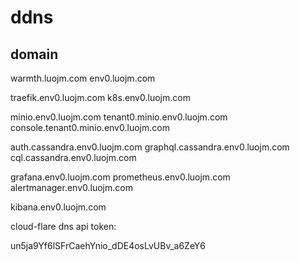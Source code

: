 
# ddns

## domain

warmth.luojm.com
env0.luojm.com

traefik.env0.luojm.com
k8s.env0.luojm.com

minio.env0.luojm.com
tenant0.minio.env0.luojm.com
console.tenant0.minio.env0.luojm.com

auth.cassandra.env0.luojm.com
graphql.cassandra.env0.luojm.com
cql.cassandra.env0.luojm.com

grafana.env0.luojm.com
prometheus.env0.luojm.com
alertmanager.env0.luojm.com

kibana.env0.luojm.com



cloud-flare dns api token:

un5ja9Yf6lSFrCaehYnio_dDE4osLvUBv_a6ZeY6